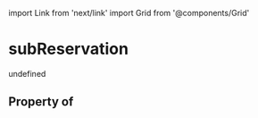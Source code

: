 import Link from 'next/link'
import Grid from '@components/Grid'

# subReservation

undefined

## Property of



